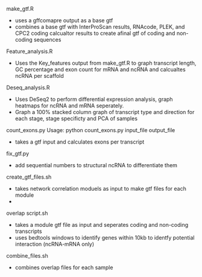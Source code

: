 make_gtf.R
- uses a gffcomapre output as a base gtf
- combines a base gtf with InterProScan results, RNAcode, PLEK, and CPC2 coding calcualtor results to create afinal gtf of coding and non-coding sequences

Feature_analysis.R 
- Uses the Key_features output from make_gtf.R to graph transcript length, GC percentage and exon count for mRNA and ncRNA and calcualtes ncRNA per scaffold

Deseq_analysis.R
- Uses DeSeq2 to perform differential expression analysis, graph heatmaps for ncRNA and mRNA seperately.
- Graph a 100% stacked column graph of transcript type and direction for each stage, stage specificty and PCA of samples

count_exons.py
Usage: python count_exons.py input_file output_file
- takes a gtf input and calculates exons per transcript

fix_gtf.py
- add sequential numbers to structural ncRNA to differentiate them

create_gtf_files.sh
- takes network correlation moduels as input to make gtf files for each module
- 
overlap script.sh
- takes a module gtf file as input and seperates coding and non-coding transcripts 
- uses bedtools windows to identify genes within 10kb to identfy potential interaction  (ncRNA-mRNA only)

combine_files.sh
- combines overlap files for each sample
